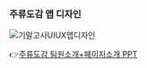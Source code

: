 ### 주류도감 앱 디자인 
![기말고사UIUX앱디자인](https://seungyeon04.github.io/A_Study/markdown/대학1-2학기/Image/기말고사UIUX앱디자인.jpg)   
  
👉[주류도감 팀원소개+페이지소개 PPT](https://www.canva.com/design/DAGYxfRBEeM/pxsQLiEy1vfLHgA2oaqfUw/edit?utm_content=DAGYxfRBEeM&utm_campaign=designshare&utm_medium=link2&utm_source=sharebutton)  
